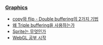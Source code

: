 ### [Graphics](https://blog.seulgi.kim/search/label/graphics)
* [copy와 flip - Double buffering의 2가지 기법](https://blog.seulgi.kim/2014/05/flip-copy-double-buffering-2.html)
* [왜 Triple buffering을 사용하는가](https://blog.seulgi.kim/2014/05/triple-buffering.html)
* [Sprite는 무엇인가](https://blog.seulgi.kim/2014/08/graphics-sprite.html)
* [WebGL 공부 시작](https://blog.seulgi.kim/2014/12/learning-webgl.html)
